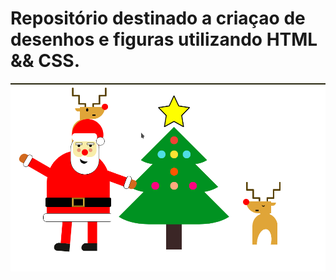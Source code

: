 # Repositório destinado a criaçao de desenhos e figuras utilizando HTML && CSS.

![Christmas-2019](./Christmas-2019/Screenshot.png)